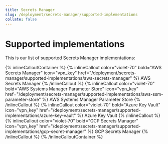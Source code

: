 ```yaml
---
title: Secrets Manager
slug: /deployment/secrets-manager/supported-implementations
collate: false
---
```


# Supported implementations

This is our list of supported Secrets Manager implementations:

{% inlineCalloutContainer %}
  {% inlineCallout
    color="violet-70"
    bold="AWS Secrets Manager"
    icon="vpn_key"
    href="/deployment/secrets-manager/supported-implementations/aws-secrets-manager" %}
    AWS Secrets Manager
  {% /inlineCallout %}
  {% inlineCallout
    color="violet-70"
    bold="AWS Systems Manager Parameter Store"
    icon="vpn_key"
    href="/deployment/secrets-manager/supported-implementations/aws-ssm-parameter-store" %}
    AWS Systems Manager Parameter Store
  {% /inlineCallout %}
  {% inlineCallout
    color="violet-70"
    bold="Azure Key Vault"
    icon="vpn_key"
    href="/deployment/secrets-manager/supported-implementations/azure-key-vault" %}
    Azure Key Vault
  {% /inlineCallout %}
  {% inlineCallout
    color="violet-70"
    bold="GCP Secrets Manager"
    icon="vpn_key"
    href="/deployment/secrets-manager/supported-implementations/gcp-secret-manager" %}
    GCP Secrets Manager
  {% /inlineCallout %}
{% /inlineCalloutContainer %}